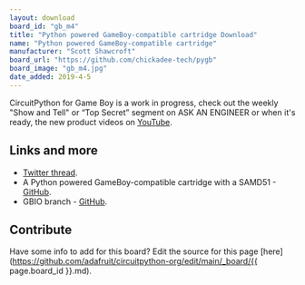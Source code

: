 ```yaml
---
layout: download
board_id: "gb_m4"
title: "Python powered GameBoy-compatible cartridge Download"
name: "Python powered GameBoy-compatible cartridge"
manufacturer: "Scott Shawcroft"
board_url: "https://github.com/chickadee-tech/pygb"
board_image: "gb_m4.jpg"
date_added: 2019-4-5
---
```


CircuitPython for Game Boy is a work in progress, check out the weekly "Show and Tell" or “Top Secret” segment on ASK AN ENGINEER or when it's ready, the new product videos on [YouTube](https://www.youtube.com/adafruit).

## Links and more
- [Twitter thread](https://twitter.com/adafruit/status/1119323846857904128).
- A Python powered GameBoy-compatible cartridge with a SAMD51 - [GitHub](https://github.com/chickadee-tech/pygb).
- GBIO branch - [GitHub](https://github.com/tannewt/circuitpython/tree/gbio).

## Contribute

Have some info to add for this board? Edit the source for this page [here](https://github.com/adafruit/circuitpython-org/edit/main/_board/{{ page.board_id }}.md).
